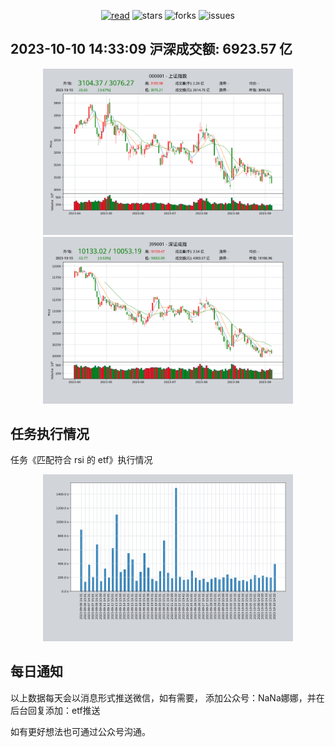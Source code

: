 <div align="center">  
    <p>
        <a href="https://tf2jaguar.github.io"><img src="https://badgen.net/badge/tf2jaguar/read?icon=sourcegraph&color=4ab8a1" alt="read" /></a>
        <img src="https://badgen.net/github/stars/tf2jaguar/script_tools?icon=github&color=4ab8a1" alt="stars" />
        <img src="https://badgen.net/github/forks/tf2jaguar/script_tools?icon=github&color=4ab8a1" alt="forks" />
        <img src="https://badgen.net/github/open-issues/tf2jaguar/script_tools?icon=github" alt="issues" />
    </p>
</div>

<!-- github_hs_turnover starts -->
## 2023-10-10 14:33:09 沪深成交额: 6923.57 亿
<!-- github_hs_turnover ends -->

<div align="center">  
    <p>
        <img src="https://raw.githubusercontent.com/tf2jaguar/script_tools/main/static/000001.png" width="400" alt="上证指数" />
        <img src="https://raw.githubusercontent.com/tf2jaguar/script_tools/main/static/399001.png" width="400" alt="深证成指" />
    </p>
</div>

## 任务执行情况

任务《匹配符合 rsi 的 etf》执行情况

<div align="center">  
    <p>
        <img src="https://raw.githubusercontent.com/tf2jaguar/script_tools/main/static/etf_rsi_cost_time.png" width="400" alt="匹配etf执行耗时" />
    </p>
</div>


## 每日通知

以上数据每天会以消息形式推送微信，如有需要，
添加公众号：NaNa娜娜，并在后台回复添加：etf推送

如有更好想法也可通过公众号沟通。